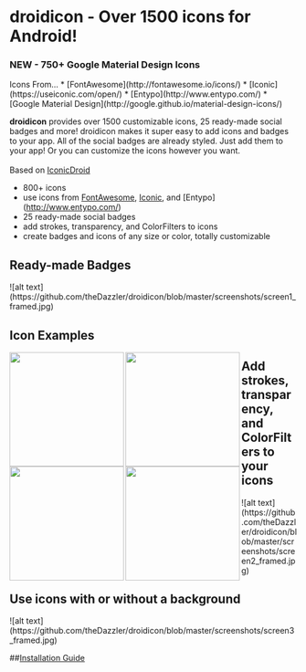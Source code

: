 droidicon - Over 1500 icons for Android!
=========
<h3>NEW - 750+ Google Material Design Icons</h3>
Icons From...
* [FontAwesome](http://fontawesome.io/icons/)
* [Iconic](https://useiconic.com/open/)
* [Entypo](http://www.entypo.com/) 
* [Google Material Design](http://google.github.io/material-design-icons/) 

<strong>droidicon</strong> provides over 1500 customizable icons, 25 ready-made social badges and more! droidicon makes it super easy to add icons and badges to your app. All of the social badges are already styled. Just add them to your app! Or you can customize the icons however you want.
<br>
<br>
Based on [IconicDroid](https://github.com/atermenji/IconicDroid)

* 800+ icons
* use icons from [FontAwesome](http://fontawesome.io/), [Iconic](https://useiconic.com/open/), and [Entypo] (http://www.entypo.com/)
* 25 ready-made social badges
* add strokes, transparency, and ColorFilters to icons
* create badges and icons of any size or color, totally customizable

<h2>Ready-made Badges</h2>
![alt text](https://github.com/theDazzler/droidicon/blob/master/screenshots/screen1_framed.jpg)

<h2>Icon Examples</h2>
<img src="https://github.com/theDazzler/droidicon/blob/master/screenshots/screen4_framed.jpg" align="left" width="200" >
<img src="https://github.com/theDazzler/droidicon/blob/master/screenshots/screen5_framed.jpg" align="left" width="200" >
<img src="https://github.com/theDazzler/droidicon/blob/master/screenshots/screen6_framed.jpg" align="left" width="200" >
<img src="https://github.com/theDazzler/droidicon/blob/master/screenshots/screen7_framed.jpg" align="left" width="200" >


<h2>Add strokes, transparency, and ColorFilters to your icons</h2>
![alt text](https://github.com/theDazzler/droidicon/blob/master/screenshots/screen2_framed.jpg)
<h2>Use icons with or without a background</h2>
![alt text](https://github.com/theDazzler/droidicon/blob/master/screenshots/screen3_framed.jpg)

##[Installation Guide](https://github.com/theDazzler/droidicon/wiki/How-to-Use)
